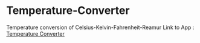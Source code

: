 # Temperature-Converter
Temperature conversion of Celsius-Kelvin-Fahrenheit-Reamur
Link to App : [Temperature Converter](https://codepen.io/drakonim/full/GRJbKvd)